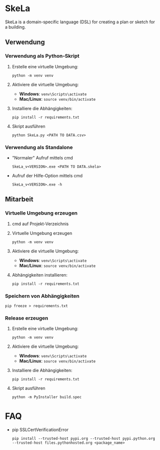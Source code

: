# SkeLa
SkeLa is a domain-specific language (DSL) for creating a plan or sketch for a building.

## Verwendung
### Verwendung als Python-Skript
1. Erstelle eine virtuelle Umgebung:
    ```
    python -m venv venv
    ```

2. Aktiviere die virtuelle Umgebung:
    - **Windows**: `venv\Scripts\activate`
    - **Mac/Linux**: `source venv/bin/activate`

3. Installiere die Abhängigkeiten:
    ```
    pip install -r requirements.txt
    ```

4. Skript ausführen
    ```
    python SkeLa.py <PATH TO DATA.csv>
    ```

### Verwendung als Standalone
* "Normaler" Aufruf mittels cmd
    ```
    SkeLa_v<VERSION>.exe <PATH TO DATA.skela>
    ```

* Aufruf der Hilfe-Option mittels cmd 
    ```
    SkeLa_v<VERSION>.exe -h
    ```

## Mitarbeit
### Virtuelle Umgebung erzeugen
1. cmd auf Projekt-Verzeichnis
2. Virtuelle Umgebung erzeugen
   ```
   python -m venv venv
   ```
3. Aktiviere die virtuelle Umgebung:
    - **Windows**: `venv\Scripts\activate`
    - **Mac/Linux**: `source venv/bin/activate`

4. Abhängigkeiten installieren:
    ```
    pip install -r requirements.txt
    ```

### Speichern von Abhängigkeiten
```
pip freeze > requirements.txt
```	

### Release erzeugen
1. Erstelle eine virtuelle Umgebung:
    ```
    python -m venv venv
    ```

2. Aktiviere die virtuelle Umgebung:
    - **Windows**: `venv\Scripts\activate`
    - **Mac/Linux**: `source venv/bin/activate`

3. Installiere die Abhängigkeiten:
    ```
    pip install -r requirements.txt
    ```

4. Skript ausführen
    ```
    python -m PyInstaller build.spec
    ```


# FAQ
* pip SSLCertVerificationError
	```
	pip install --trusted-host pypi.org --trusted-host pypi.python.org --trusted-host files.pythonhosted.org <package_name>
	```